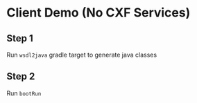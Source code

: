 Client Demo (No CXF Services)
====

Step 1
-----
Run `wsdl2java` gradle target to generate java classes

Step 2
------
Run `bootRun`